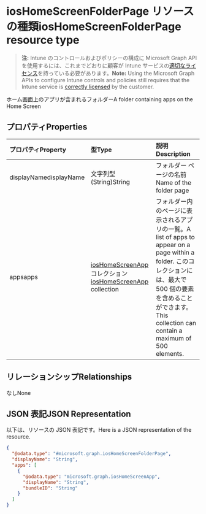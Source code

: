 # <a name="ioshomescreenfolderpage-resource-type"></a><span data-ttu-id="9e2e0-101">iosHomeScreenFolderPage リソースの種類</span><span class="sxs-lookup"><span data-stu-id="9e2e0-101">iosHomeScreenFolderPage resource type</span></span>

> <span data-ttu-id="9e2e0-102">**注:** Intune のコントロールおよびポリシーの構成に Microsoft Graph API を使用するには、これまでどおりに顧客が Intune サービスの[適切なライセンス](https://go.microsoft.com/fwlink/?linkid=839381)を持っている必要があります。</span><span class="sxs-lookup"><span data-stu-id="9e2e0-102">**Note:** Using the Microsoft Graph APIs to configure Intune controls and policies still requires that the Intune service is [correctly licensed](https://go.microsoft.com/fwlink/?linkid=839381) by the customer.</span></span>

<span data-ttu-id="9e2e0-103">ホーム画面上のアプリが含まれるフォルダー</span><span class="sxs-lookup"><span data-stu-id="9e2e0-103">A folder containing apps on the Home Screen</span></span>
## <a name="properties"></a><span data-ttu-id="9e2e0-104">プロパティ</span><span class="sxs-lookup"><span data-stu-id="9e2e0-104">Properties</span></span>
|<span data-ttu-id="9e2e0-105">プロパティ</span><span class="sxs-lookup"><span data-stu-id="9e2e0-105">Property</span></span>|<span data-ttu-id="9e2e0-106">型</span><span class="sxs-lookup"><span data-stu-id="9e2e0-106">Type</span></span>|<span data-ttu-id="9e2e0-107">説明</span><span class="sxs-lookup"><span data-stu-id="9e2e0-107">Description</span></span>|
|:---|:---|:---|
|<span data-ttu-id="9e2e0-108">displayName</span><span class="sxs-lookup"><span data-stu-id="9e2e0-108">displayName</span></span>|<span data-ttu-id="9e2e0-109">文字列型 (String)</span><span class="sxs-lookup"><span data-stu-id="9e2e0-109">String</span></span>|<span data-ttu-id="9e2e0-110">フォルダー ページの名前</span><span class="sxs-lookup"><span data-stu-id="9e2e0-110">Name of the folder page</span></span>|
|<span data-ttu-id="9e2e0-111">apps</span><span class="sxs-lookup"><span data-stu-id="9e2e0-111">apps</span></span>|<span data-ttu-id="9e2e0-112">[iosHomeScreenApp](../resources/intune_deviceconfig_ioshomescreenapp.md) コレクション</span><span class="sxs-lookup"><span data-stu-id="9e2e0-112">[iosHomeScreenApp](../resources/intune_deviceconfig_ioshomescreenapp.md) collection</span></span>|<span data-ttu-id="9e2e0-113">フォルダー内のページに表示されるアプリの一覧。</span><span class="sxs-lookup"><span data-stu-id="9e2e0-113">A list of apps to appear on a page within a folder.</span></span> <span data-ttu-id="9e2e0-114">このコレクションには、最大で 500 個の要素を含めることができます。</span><span class="sxs-lookup"><span data-stu-id="9e2e0-114">This collection can contain a maximum of 500 elements.</span></span>|

## <a name="relationships"></a><span data-ttu-id="9e2e0-115">リレーションシップ</span><span class="sxs-lookup"><span data-stu-id="9e2e0-115">Relationships</span></span>
<span data-ttu-id="9e2e0-116">なし</span><span class="sxs-lookup"><span data-stu-id="9e2e0-116">None</span></span>
## <a name="json-representation"></a><span data-ttu-id="9e2e0-117">JSON 表記</span><span class="sxs-lookup"><span data-stu-id="9e2e0-117">JSON Representation</span></span>
<span data-ttu-id="9e2e0-118">以下は、リソースの JSON 表記です。</span><span class="sxs-lookup"><span data-stu-id="9e2e0-118">Here is a JSON representation of the resource.</span></span>
<!-- {
  "blockType": "resource",
  "@odata.type": "microsoft.graph.iosHomeScreenFolderPage"
}
-->
``` json
{
  "@odata.type": "#microsoft.graph.iosHomeScreenFolderPage",
  "displayName": "String",
  "apps": [
    {
      "@odata.type": "microsoft.graph.iosHomeScreenApp",
      "displayName": "String",
      "bundleID": "String"
    }
  ]
}
```



